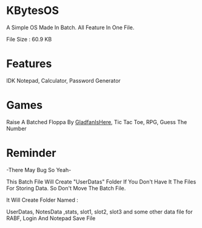 # KBytesOS
A Simple OS Made In Batch. All Feature In One File.

File Size : 60.9 KB

# Features 

IDK
Notepad, Calculator, Password Generator

# Games

Raise A Batched Floppa By [GladfanIsHere](https://github.com/GladfanIsHere/Raise-a-batched-floppa), Tic Tac Toe, RPG, Guess The Number

# Reminder 

-There May Bug So Yeah-

This Batch File Will Create "UserDatas" Folder If You Don't Have It The Files For Storing Data.
So Don't Move The Batch File.

It Will Create Folder Named :

UserDatas, NotesData ,stats, slot1, slot2, slot3 and some other data file for RABF, Login And Notepad Save File
